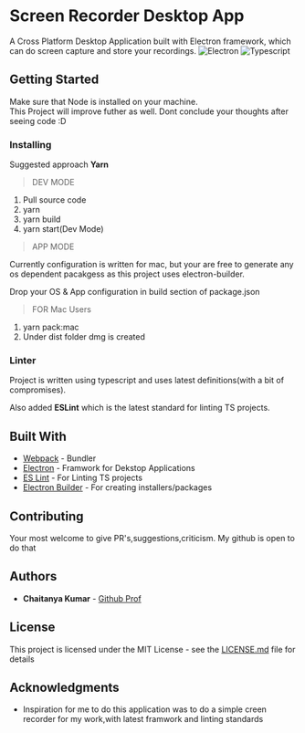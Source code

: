 # Screen Recorder Desktop App

A Cross Platform Desktop Application built with Electron framework, which can do screen capture and store your recordings.
![Electron](https://www.programmableweb.com/sites/default/files/styles/article_profile_150x150/public/resource/icon_electron.png?itok=_2KcKlUm)
![Typescript](https://studywebdevelopment.com/images/typescript-logo.jpg)
## Getting Started
Make sure that Node is installed on your machine. <br />
This Project will improve futher as well.
Dont conclude your thoughts after seeing code :D

### Installing

Suggested approach <b>Yarn</b>

>DEV MODE
1) Pull source code
2) yarn
3) yarn build
4) yarn start(Dev Mode)
> APP MODE

Currently configuration is written for mac, but your are free to generate any os dependent pacakgess as this project uses electron-builder.

Drop your OS & App configuration in build section of package.json
>FOR Mac Users
1) yarn pack:mac
2) Under dist folder dmg is created

### Linter
Project is written using typescript and uses
latest definitions(with a bit of compromises).

Also added <b>ESLint</b> which is the latest standard for linting TS projects.

## Built With

* [Webpack](http://webpack.github.io/) - Bundler
* [Electron](https://www.electronjs.org/) - Framwork for Dekstop Applications
* [ES Lint](https://eslint.org/) - For Linting TS projects
* [Electron Builder](https://www.electron.build/) - For creating installers/packages

## Contributing
Your most welcome to give PR's,suggestions,criticism.
My github is open to do that

## Authors

* **Chaitanya Kumar** - [Github Prof](https://github.com/chaitanya-apty)


## License

This project is licensed under the MIT License - see the [LICENSE.md](LICENSE.md) file for details

## Acknowledgments
* Inspiration for me to do this application was to do a simple creen recorder for my work,with latest framwork and linting standards

